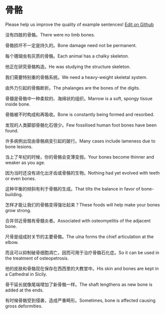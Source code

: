 # 骨骼

Please help us improve the quality of example sentences! [Edit on Github](https://github.com/jiyushe/jiyu-example-sentence-source/blob/main/chinese/guge.md)

<p><span class="chinese">没有四肢的骨骼。</span><span class="english">There were no limb bones.</span></p>

<p><span class="chinese">骨骼损坏不一定是持久的。</span><span class="english">Bone damage need not be permanent.</span></p>

<p><span class="chinese">每个珊瑚虫有灰质的骨骼。</span><span class="english">Each animal has a chalky skeleton.</span></p>

<p><span class="chinese">他正在研究骨骼构造。</span><span class="english">He was studying the structure skeleton.</span></p>

<p><span class="chinese">我们需要特别重的骨骼系统。</span><span class="english">We need a heavy-weight skeletal system.</span></p>

<p><span class="chinese">由外力引起的骨骼断折。</span><span class="english">The phalanges are the bones of the digits.</span></p>

<p><span class="chinese">骨髓是骨骼中一种柔软的、海绵状的组织。</span><span class="english">Marrow is a soft, spongy tissue inside bone.</span></p>

<p><span class="chinese">骨骼被不时构成和再吸收。</span><span class="english">Bone is constantly being formed and resorbed.</span></p>

<p><span class="chinese">发现的人类脚部骨骼化石很少。</span><span class="english">Few fossilised human foot bones have been found.</span></p>

<p><span class="chinese">许多病例出现由骨骼病变引起的跛行。</span><span class="english">Many cases include lameness due to bone lesions.</span></p>

<p><span class="chinese">当上了年纪的时候，你的骨骼会变薄变弱。</span><span class="english">Your bones become thinner and weaker as you age.</span></p>

<p><span class="chinese">因为当时还没有进化出牙齿或骨骼的生物。</span><span class="english">Nothing had yet evolved with teeth or even bones.</span></p>

<p><span class="chinese">这种平衡的倾斜有利于骨骼的生成。</span><span class="english">That tilts the balance in favor of bone-building.</span></p>

<p><span class="chinese">怎样才能让我们的骨骼变得强壮起来？</span><span class="english">These foods will help make your bones grow strong.</span></p>

<p><span class="chinese">合并邻近骨骼有骨髓炎者。</span><span class="english">Associated with osteomyelitis of the adjacent bone.</span></p>

<p><span class="chinese">尺骨是组成肘关节的主要骨骼。</span><span class="english">The ulna forms the chief articulation at the elbow.</span></p>

<p><span class="chinese">而且可以抑制破骨细胞凋亡，因而可用于治疗骨骼石化症。</span><span class="english">So it can be used in the treatment of osteopetrosis.</span></p>

<p><span class="chinese">他的皮肤和骨骼现在保存在西西里的大教堂中。</span><span class="english">His skin and bones are kept in a Cathedral in Sicily.</span></p>

<p><span class="chinese">骨干延长就像尾端增加了新骨骼一样。</span><span class="english">The shaft lengthens as new bone is added at the ends.</span></p>

<p><span class="chinese">有时候骨骼受到侵袭，造成严重畸形。</span><span class="english">Sometimes, bone is affected causing gross deformities.</span></p>

